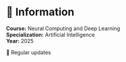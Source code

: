 # 📝 Information
**Course:** Neural Computing and Deep Learning  
**Specialization:** Artificial Intelligence  
**Year:** 2025

🔄 Regular updates
